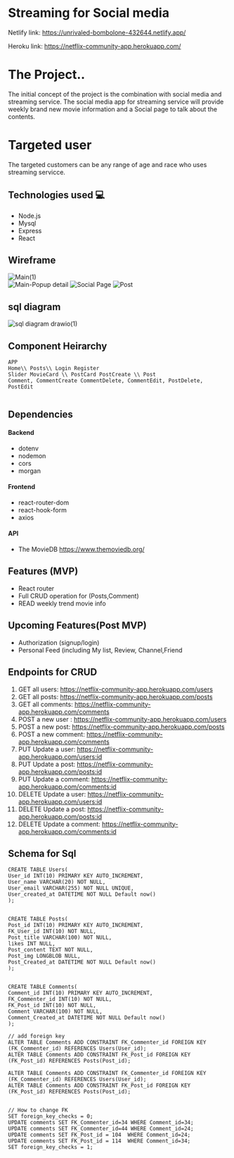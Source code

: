 #  Streaming for Social media

Netlify link: https://unrivaled-bombolone-432644.netlify.app/

Heroku link: https://netflix-community-app.herokuapp.com/


# The Project..

The initial concept of the project is the combination with social media and streaming service. 
The social media app for streaming service will provide weekly brand new movie information and a Social page to talk about the contents. 

# Targeted user
 The targeted customers can be any range of age and race who uses streaming servicce.

## Technologies used :computer:
- Node.js
- Mysql
- Express
- React
  
## Wireframe
![Main(1)](https://user-images.githubusercontent.com/97911806/165415908-55cc9a58-88f8-4e4d-91d9-7c9d31fae1f4.png)
<br />
![Main-Popup detail](https://user-images.githubusercontent.com/97911806/165415923-adbaf9c7-425e-4c61-a992-c5220267c67b.png)
![Social Page](https://user-images.githubusercontent.com/97911806/165415964-fd837b0e-da0f-4a8c-95b6-084be55781ae.png)
![Post](https://user-images.githubusercontent.com/97911806/165415976-a3cb84da-44b0-45c9-b11b-c7e0db6fcda1.png)

## sql diagram 

![sql diagram drawio(1)](https://user-images.githubusercontent.com/97911806/165426252-82ae594f-f35b-43d1-b0d6-14a6186b288f.png)


## Component Heirarchy

```
APP        
Home\\ Posts\\ Login Register
Slider MovieCard \\ PostCard PostCreate \\ Post
Comment, CommentCreate CommentDelete, CommentEdit, PostDelete, PostEdit


```


## Dependencies
#### Backend
- dotenv
- nodemon
- cors
- morgan
#### Frontend
 - react-router-dom
 - react-hook-form
 - axios
#### API 
- The MovieDB
https://www.themoviedb.org/

## Features (MVP)
- React router
- Full CRUD operation for (Posts,Comment)
- READ weekly trend movie info

## Upcoming Features(Post MVP)
- Authorization (signup/login)
- Personal Feed (including My list, Review, Channel,Friend 

## Endpoints for CRUD
1. GET  all users: https://netflix-community-app.herokuapp.com/users
2. GET  all posts: https://netflix-community-app.herokuapp.com/posts
3. GET  all comments: https://netflix-community-app.herokuapp.com/comments
4. POST a new user : https://netflix-community-app.herokuapp.com/users
5. POST a new post: https://netflix-community-app.herokuapp.com/posts
6. POST a new comment: https://netflix-community-app.herokuapp.com/comments
7. PUT  Update a user: https://netflix-community-app.herokuapp.com/users:id
8. PUT  Update a post: https://netflix-community-app.herokuapp.com/posts:id
9. PUT  Update a comment: https://netflix-community-app.herokuapp.com/comments:id
10. DELETE  Update a user: https://netflix-community-app.herokuapp.com/users:id
11. DELETE  Update a post: https://netflix-community-app.herokuapp.com/posts:id
12. DELETE  Update a comment: https://netflix-community-app.herokuapp.com/comments:id


## Schema for Sql
```
CREATE TABLE Users(
User_id INT(10) PRIMARY KEY AUTO_INCREMENT,
User_name VARCHAR(20) NOT NULL, 
User_email VARCHAR(255) NOT NULL UNIQUE,
User_created_at DATETIME NOT NULL Default now()
);


CREATE TABLE Posts(
Post_id INT(10) PRIMARY KEY AUTO_INCREMENT,
FK_User_id INT(10) NOT NULL,
Post_title VARCHAR(100) NOT NULL,
likes INT NULL,
Post_content TEXT NOT NULL,
Post_img LONGBLOB NULL,
Post_Created_at DATETIME NOT NULL Default now()
);


CREATE TABLE Comments(
Comment_id INT(10) PRIMARY KEY AUTO_INCREMENT, 
FK_Commenter_id INT(10) NOT NULL,
FK_Post_id INT(10) NOT NULL,
Comment VARCHAR(100) NOT NULL,
Comment_Created_at DATETIME NOT NULL Default now()
);

// add foreign key
ALTER TABLE Comments ADD CONSTRAINT FK_Commenter_id FOREIGN KEY (FK_Commenter_id) REFERENCES Users(User_id);
ALTER TABLE Comments ADD CONSTRAINT FK_Post_id FOREIGN KEY (FK_Post_id) REFERENCES Posts(Post_id);

ALTER TABLE Comments ADD CONSTRAINT FK_Commenter_id FOREIGN KEY (FK_Commenter_id) REFERENCES Users(User_id);
ALTER TABLE Comments ADD CONSTRAINT FK_Post_id FOREIGN KEY (FK_Post_id) REFERENCES Posts(Post_id);


// How to change FK 
SET foreign_key_checks = 0;
UPDATE comments SET FK_Commenter_id=34 WHERE Comment_id=34;
UPDATE comments SET FK_Commenter_id=44 WHERE Comment_id=24;
UPDATE comments SET FK_Post_id = 104  WHERE Comment_id=24;
UPDATE comments SET FK_Post_id = 114  WHERE Comment_id=34;
SET foreign_key_checks = 1;

```

